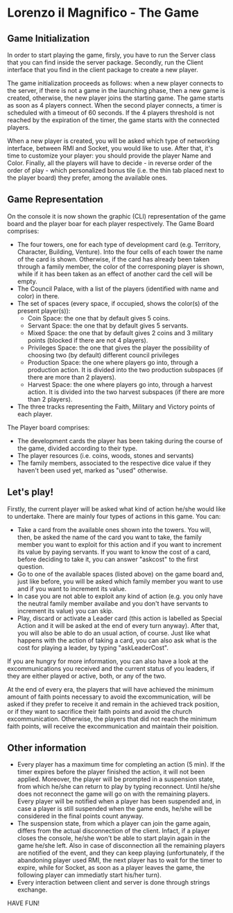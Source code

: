 # Lorenzo il Magnifico - The Game


## Game Initialization
In order to start playing the game, firsly, you have to run the Server class that you can find inside the server package.
Secondly, run the Client interface that you find in the client package to create a new player. 

The game initialization proceeds as follows:
when a new player connects to the server, if there is not a game in the launching phase, then a new game is created, otherwise, the new player joins the starting game. The game starts as soon as 4 players connect. When the second player connects, a timer is scheduled with a timeout of 60 seconds. If the 4 players threshold is not reached by the expiration of the timer, the game starts with the connected players.

When a new player is created, you will be asked which type of networking interface, between RMI and Socket, you would like to use. 
After that, it's time to customize your player: you should provide the player Name and Color. 
Finally, all the players will have to decide - in reverse order of the order of play - which personalized bonus tile (i.e. the thin tab placed next to the player board) they prefer, among the available ones.

## Game Representation
On the console it is now shown the graphic (CLI) representation of the game board and the player boar for each player respectively. 
The Game Board comprises:
- The four towers, one for each type of development card (e.g. Territory, Character, Building, Venture). Into the four cells of each tower the name of the card is shown. Otherwise, if the card has already been taken through a family member, the color of the corresponing player is shown, while if it has been taken as an effect of another card the cell will be empty.
- The Council Palace, with a list of the players (identified with name and color) in there.
- The set of spaces (every space, if occupied, shows the color(s) of the present player(s)):
  * Coin Space: the one that by default gives 5 coins.
  * Servant Space: the one that by default gives 5 servants.
  * Mixed Space: the one that by default gives 2 coins and 3 military points (blocked if there are not 4 players).
  * Privileges Space: the one that gives the player the possibility of choosing two (by default) different council privileges
  * Production Space: the one where players go into, through a production action. It is divided into the two production subspaces (if there are more than 2 players).
  * Harvest Space: the one where players go into, through a harvest action. It is divided into the two harvest subspaces (if there are more than 2 players).
- The three tracks representing the Faith, Military and Victory points of each player.

The Player board comprises:
- The development cards the player has been taking during the course of the game, divided according to their type.
- The player resources (i.e. coins, woods, stones and servants)
- The family members, associated to the respective dice value if they haven't been used yet, marked as "used" otherwise.

## Let's play!
Firstly, the current player will be asked what kind of action he/she would like to undertake. There are mainly four types of actions in this game. You can:
- Take a card from the available ones shown into the towers. You will, then, be asked the name of the card you want to take, the family member you want to exploit for this action and if you want to increment its value by paying servants. If you want to know the cost of a card, before deciding to take it, you can answer "askcost" to the first question.
- Go to one of the available spaces (listed above) on the game board and, just like before, you will be asked which family member you want to use and if you want to increment its value.
- In case you are not able to exploit any kind of action (e.g. you only have the neutral family member availabe and you don't have servants to increment its value) you can skip.
- Play, discard or activate a Leader card (this action is labelled as Special Action and it will be asked at the end of every turn anyway). After that, you will also be able to do an usual action, of course. Just like what happens with the action of taking a card, you can also ask what is the cost for playing a leader, by typing "askLeaderCost".

If you are hungry for more information, you can also have a look at the excommunications you received and the current status of you leaders, if they are either played or active, both, or any of the two.

At the end of every era, the players that will have achieved the minimum amount of faith points necessary to avoid the excommunication, will be asked if they prefer to receive it and remain in the achieved track position, or if they want to sacrifice their faith points and avoid the church excommunication.
Otherwise, the players that did not reach the minimum faith points, will receive the excommunication and maintain their poisition.

## Other information
- Every player has a maximum time for completing an action (5 min). If the timer expires before the player finished the action, it will not been applied. Moreover, the player will be prompted in a suspension state, from which he/she can return to play by typing reconnect. Until he/she does not reconnect the game will go on with the remaining players. Every player will be notified when a player has been suspended and, in case a player is still suspended when the game ends, he/she will be considered in the final points count anyway.
- The suspension state, from which a player can join the game again, differs from the actual disconnection of the client. Infact, if a player closes the console, he/she won't be able to start playin again in the game he/she left. Also in case of disconnection all the remaining players are notified of the event, and they can keep playing (unfortunately, if the abandoning player used RMI, the next player has to wait for the timer to expire, while for Socket, as soon as a player leaves the game, the following player can immediatly start his/her turn). 
- Every interaction between client and server is done through strings exchange.


HAVE FUN!
